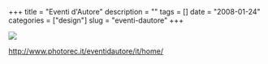 +++
title = "Eventi d'Autore"
description = ""
tags = []
date = "2008-01-24"
categories = ["design"]
slug = "eventi-dautore"
+++


 

  <div id="screens-thumbs" class="clearfix">
    <div class="txt-center" id="design-submission"><a href="http://www.photorec.it/eventidautore/it/home/"><img id='bluga-thumbnail-1079' class='bluga-thumbnail large' src='//media.konigi.com/bluga/
wt47f281fc8f2e0_0.jpg'/></a></div>  
  </div>   
<p><a href="http://www.photorec.it/eventidautore/it/home/">http://www.photorec.it/eventidautore/it/home/</a></p>




